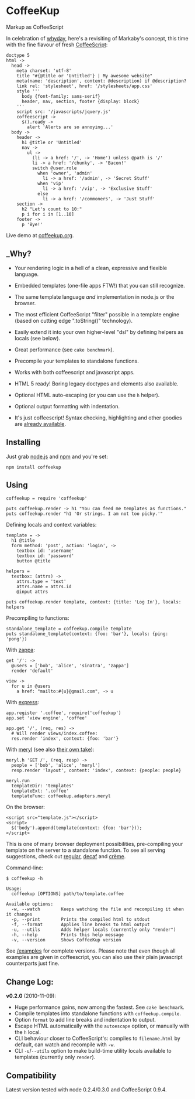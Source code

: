 # CoffeeKup
Markup as CoffeeScript

In celebration of [whyday](http://whyday.org/), here's a revisiting of Markaby's concept, this time with the fine flavour of fresh [CoffeeScript](http://coffeescript.org):

    doctype 5
    html ->
      head ->
        meta charset: 'utf-8'
        title "#{@title or 'Untitled'} | My awesome website"
        meta(name: 'description', content: @description) if @description?
        link rel: 'stylesheet', href: '/stylesheets/app.css'
        style '''
          body {font-family: sans-serif}
          header, nav, section, footer {display: block}
        '''
        script src: '/javascripts/jquery.js'
        coffeescript ->
          $().ready ->
            alert 'Alerts are so annoying...'
      body ->
        header ->
          h1 @title or 'Untitled'
          nav ->
            ul ->
              (li -> a href: '/', -> 'Home') unless @path is '/'
              li -> a href: '/chunky', -> 'Bacon!'
              switch @user.role
                when 'owner', 'admin'
                  li -> a href: '/admin', -> 'Secret Stuff'
                when 'vip'
                  li -> a href: '/vip', -> 'Exclusive Stuff'
                else
                  li -> a href: '/commoners', -> 'Just Stuff'
        section ->
          h2 "Let's count to 10:"
          p i for i in [1..10]
        footer ->
          p 'Bye!'

Live demo at [coffeekup.org](http://coffeekup.org).

## _Why?

* Your rendering logic in a hell of a clean, expressive and flexible language.

* Embedded templates (one-file apps FTW!) that you can still recognize.

* The same template language _and_ implementation in node.js or the browser.

* The most efficient CoffeeScript "filter" possible in a template engine (based on cutting edge ".toString()" technology).

* Easily extend it into your own higher-level "dsl" by defining helpers as locals (see below).

* Great performance (see `cake benchmark`).

* Precompile your templates to standalone functions.

* Works with both coffeescript and javascript apps.

* HTML 5 ready! Boring legacy doctypes and elements also available.

* Optional HTML auto-escaping (or you can use the `h` helper).

* Optional output formatting with indentation.

* It's just coffeescript! Syntax checking, highlighting and other goodies are [already available](http://jashkenas.github.com/coffee-script/#resources).

## Installing

Just grab [node.js](http://nodejs.org/#download) and [npm](http://github.com/isaacs/npm) and you're set:

    npm install coffeekup

## Using

    coffeekup = require 'coffeekup'

    puts coffeekup.render -> h1 "You can feed me templates as functions."
    puts coffeekup.render "h1 'Or strings. I am not too picky.'"

Defining locals and context variables:

    template = ->
      h1 @title
      form method: 'post', action: 'login', ->
        textbox id: 'username'
        textbox id: 'password'
        button @title

    helpers =
      textbox: (attrs) ->
        attrs.type = 'text'
        attrs.name = attrs.id
        @input attrs

    puts coffeekup.render template, context: {title: 'Log In'}, locals: helpers

Precompiling to functions:

    standalone_template = coffeekup.compile template
    puts standalone_template(context: {foo: 'bar'}, locals: {ping: 'pong'})

With [zappa](http://github.com/mauricemach/zappa):

    get '/': ->
      @users = ['bob', 'alice', 'sinatra', 'zappa']
      render 'default'

    view ->
      for u in @users
        a href: "mailto:#{u}@gmail.com", -> u

With [express](http://expressjs.com):

    app.register '.coffee', require('coffeekup')
    app.set 'view engine', 'coffee'

    app.get '/', (req, res) ->
      # Will render views/index.coffee:
      res.render 'index', context: {foo: 'bar'}

With [meryl](http://github.com/coffeemate/meryl/blob/master/examples/jade-template/app.js) (see also [their own take](http://github.com/coffeemate/meryl/blob/master/examples/coffeekup-template)):

    meryl.h 'GET /', (req, resp) ->
      people = ['bob', 'alice', 'meryl']
      resp.render 'layout', content: 'index', context: {people: people}

    meryl.run
      templateDir: 'templates'
      templateExt: '.coffee'
      templateFunc: coffeekup.adapters.meryl

On the browser:

    <script src="template.js"></script>
    <script>
      $('body').append(template(context: {foo: 'bar'}));
    </script>

This is one of many browser deployment possibilities, pre-compiling your template on the server to a standalone function. To see all serving suggestions, check out [regular](http://github.com/mauricemach/coffeekup/blob/master/examples/browser/regular/index.html), [decaf](http://github.com/mauricemach/coffeekup/blob/master/examples/browser/decaf/index.html) and [crème](http://github.com/mauricemach/coffeekup/blob/master/examples/browser/creme/index.html).

Command-line:

    $ coffeekup -h

    Usage:
      coffeekup [OPTIONS] path/to/template.coffee

    Available options:
      -w, --watch        Keeps watching the file and recompiling it when it changes
      -p, --print        Prints the compiled html to stdout
      -f, --format       Applies line breaks to html output
      -u, --utils        Adds helper locals (currently only "render")
      -h, --help         Prints this help message
      -v, --version      Shows CoffeeKup version

See [/examples](http://github.com/mauricemach/coffeekup/tree/master/examples) for complete versions. Please note that even though all examples are given in coffeescript, you can also use their plain javascript counterparts just fine.

## Change Log:

**v0.2.0** (2010-11-09):

  - Huge performance gains, now among the fastest. See `cake benchmark`.
  - Compile templates into standalone functions with `coffeekup.compile`.
  - Option `format` to add line breaks and indentation to output.
  - Escape HTML automatically with the `autoescape` option, or manually with the `h` local.
  - CLI behaviour closer to CoffeeScript's: compiles to `filename.html` by default, can watch and recompile with `-w`.
  - CLI `-u`/`--utils` option to make build-time utility locals available to templates (currently only `render`).

## Compatibility

Latest version tested with node 0.2.4/0.3.0 and CoffeeScript 0.9.4.
